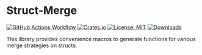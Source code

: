 # Struct-Merge

[![GitHub Actions Workflow](https://github.com/nukesor/struct-merge/workflows/Test%20build/badge.svg)](https://github.com/Nukesor/struct-merge/actions)
[![Crates.io](https://img.shields.io/crates/v/struct-merge)](https://crates.io/crates/struct-merge)
[![License: MIT](https://img.shields.io/badge/License-MIT-yellow.svg)](https://opensource.org/licenses/MIT)
[![Downloads](https://img.shields.io/github/downloads/nukesor/struct-merge/total.svg)](https://github.com/nukesor/struct-merge/releases)



This library provides convenience macros to generate functions for various merge strategies on structs.
